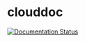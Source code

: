 # clouddoc

[![Documentation Status](https://readthedocs.org/projects/cloud-mmc-doc/badge/?version=latest)](https://cloud-mmc-doc.readthedocs.io/en/latest/?badge=latest)

